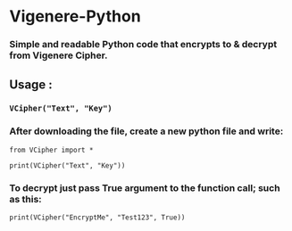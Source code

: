 # Vigenere-Python
### Simple and readable Python code that encrypts to & decrypt from Vigenere Cipher.

## Usage :
### `VCipher("Text", "Key")`

### After downloading the file, create a new python file and write:
    from VCipher import *
     
    print(VCipher("Text", "Key"))

###  To decrypt just pass True argument to the function call; such as this:
		
    print(VCipher("EncryptMe", "Test123", True))
    
